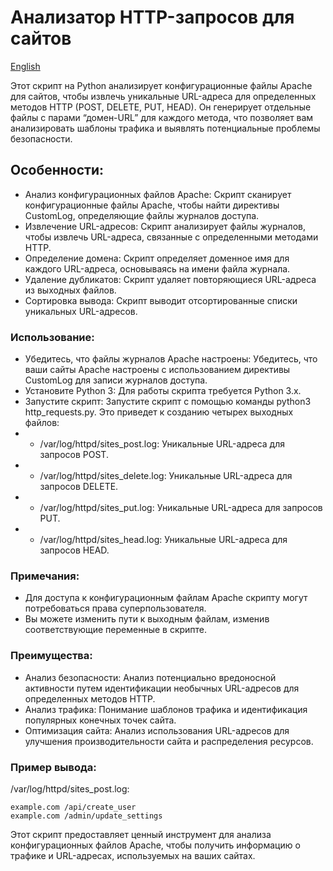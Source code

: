 # Анализатор HTTP-запросов для сайтов

[English](README.md)

Этот скрипт на Python анализирует конфигурационные файлы Apache для сайтов, чтобы извлечь уникальные URL-адреса для определенных методов HTTP (POST, DELETE, PUT, HEAD). Он генерирует отдельные файлы с парами “домен-URL” для каждого метода, что позволяет вам анализировать шаблоны трафика и выявлять потенциальные проблемы безопасности.

## Особенности:

- Анализ конфигурационных файлов Apache: Скрипт сканирует конфигурационные файлы Apache, чтобы найти директивы CustomLog, определяющие файлы журналов доступа.
- Извлечение URL-адресов: Скрипт анализирует файлы журналов, чтобы извлечь URL-адреса, связанные с определенными методами HTTP.
- Определение домена: Скрипт определяет доменное имя для каждого URL-адреса, основываясь на имени файла журнала.
- Удаление дубликатов: Скрипт удаляет повторяющиеся URL-адреса из выходных файлов.
- Сортировка вывода: Скрипт выводит отсортированные списки уникальных URL-адресов.

### Использование:

- Убедитесь, что файлы журналов Apache настроены: Убедитесь, что ваши сайты Apache настроены с использованием директивы CustomLog для записи журналов доступа.
- Установите Python 3: Для работы скрипта требуется Python 3.x.
- Запустите скрипт: Запустите скрипт с помощью команды python3 http_requests.py. Это приведет к созданию четырех выходных файлов:
- - /var/log/httpd/sites_post.log: Уникальные URL-адреса для запросов POST.
- - /var/log/httpd/sites_delete.log: Уникальные URL-адреса для запросов DELETE.
- - /var/log/httpd/sites_put.log: Уникальные URL-адреса для запросов PUT.
- - /var/log/httpd/sites_head.log: Уникальные URL-адреса для запросов HEAD.

### Примечания:

- Для доступа к конфигурационным файлам Apache скрипту могут потребоваться права суперпользователя.
- Вы можете изменить пути к выходным файлам, изменив соответствующие переменные в скрипте.

### Преимущества:

- Анализ безопасности: Анализ потенциально вредоносной активности путем идентификации необычных URL-адресов для определенных методов HTTP.
- Анализ трафика: Понимание шаблонов трафика и идентификация популярных конечных точек сайта.
- Оптимизация сайта: Анализ использования URL-адресов для улучшения производительности сайта и распределения ресурсов.

### Пример вывода:

/var/log/httpd/sites_post.log:
```
example.com /api/create_user
example.com /admin/update_settings
```

Этот скрипт предоставляет ценный инструмент для анализа конфигурационных файлов Apache, чтобы получить информацию о трафике и URL-адресах, используемых на ваших сайтах.

